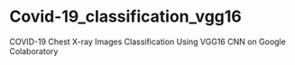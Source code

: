 # Covid-19_classification_vgg16
COVID-19 Chest X-ray Images Classification Using VGG16 CNN on Google Colaboratory
